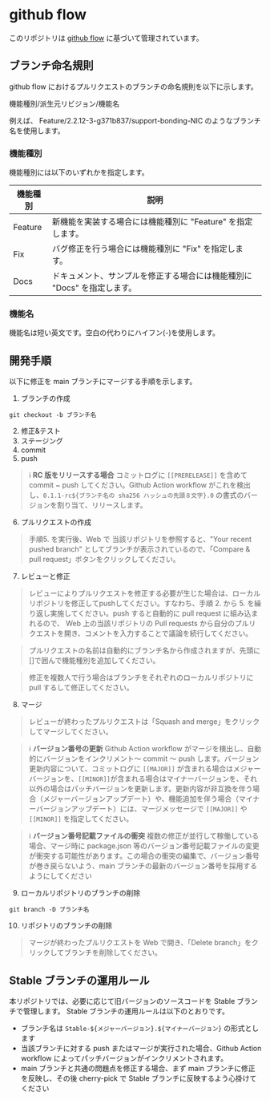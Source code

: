 # github flow
このリポジトリは [github flow](https://gist.github.com/Gab-km/3705015) に基づいて管理されています。

## ブランチ命名規則
github flow におけるプルリクエストのブランチの命名規則を以下に示します。

機能種別/派生元リビジョン/機能名

例えば、 Feature/2.2.12-3-g371b837/support-bonding-NIC のようなブランチ名を使用します。

### 機能種別
機能種別には以下のいずれかを指定します。

|機能種別|説明|
|----|----|
|Feature|新機能を実装する場合には機能種別に "Feature" を指定します。|
|Fix|バグ修正を行う場合には機能種別に "Fix" を指定します。|
|Docs|ドキュメント、サンプルを修正する場合には機能種別に "Docs" を指定します。|

### 機能名
機能名は短い英文です。空白の代わりにハイフン(-)を使用します。


## 開発手順
以下に修正を main ブランチにマージする手順を示します。

1. ブランチの作成
```shell
git checkout -b ブランチ名
```
2. 修正&テスト
1. ステージング
1. commit
1. push
> :information_source: **RC 版をリリースする場合** コミットログに `[[PRERELEASE]]` を含めて commit ~ push してください。Github Action workflow がこれを検出し、`0.1.1-rc${ブランチ名の sha256 ハッシュの先頭８文字}.0` の書式のバージョンを割り当て、リリースします。

6. プルリクエストの作成

> 手順5. を実行後、Web で 当該リポジトリを参照すると、"Your recent pushed branch" としてブランチが表示されているので、「Compare & pull request」ボタンをクリックしてください。

7.  レビューと修正

> レビューによりプルリクエストを修正する必要が生じた場合は、ローカルリポジトリを修正してpushしてください。すなわち、手順 2. から 5. を繰り返し実施してください。push すると自動的に pull request に組み込まれるので、 Web 上の当該リポジトリの Pull requests から自分のプルリクエストを開き、コメントを入力することで議論を続行してください。

> プルリクエストの名前は自動的にブランチ名から作成されますが、先頭に[]で囲んで機能種別を追加してください。

> 修正を複数人で行う場合はブランチをそれぞれのローカルリポジトリに pull するして修正してください。

8. マージ
> レビューが終わったプルリクエストは「Squash and merge」をクリックしてマージしてください。

> :information_source: **バージョン番号の更新** Github Action workflow がマージを検出し、自動的にバージョンをインクリメント～ commit ～ push します。バージョン更新内容について、コミットログに `[[MAJOR]]` が含まれる場合はメジャーバージョンを、`[[MINOR]]`が含まれる場合はマイナーバージョンを、それ以外の場合はパッチバージョンを更新します。更新内容が非互換を伴う場合（メジャーバージョンアップデート）や、機能追加を伴う場合（マイナーバージョンアップデート）には、マージメッセージで `[[MAJOR]]` や `[[MINOR]]` を指定してください。

> :information_source: **バージョン番号記載ファイルの衝突** 複数の修正が並行して稼働している場合、マージ時に package.json 等のバージョン番号記載ファイルの変更が衝突する可能性があります。この場合の衝突の編集で、バージョン番号が巻き戻らないよう、main ブランチの最新のバージョン番号を採用するようにしてください

9. ローカルリポジトリのブランチの削除
```shell
git branch -D ブランチ名
```
10. リポジトリのブランチの削除
> マージが終わったプルリクエストを Web で開き、「Delete branch」をクリックしてブランチを削除してください。

## Stable ブランチの運用ルール
本リポジトリでは、必要に応じて旧バージョンのソースコードを Stable ブランチで管理します。 Stable ブランチの運用ルールは以下のとおりです。
- ブランチ名は `Stable-${メジャーバージョン}.${マイナーバージョン}` の形式とします
- 当該ブランチに対する push またはマージが実行された場合、Github Action workflow によってパッチバージョンがインクリメントされます。
- main ブランチと共通の問題点を修正する場合、まず main ブランチに修正を反映し、その後 cherry-pick で Stable ブランチに反映するよう心掛けてください